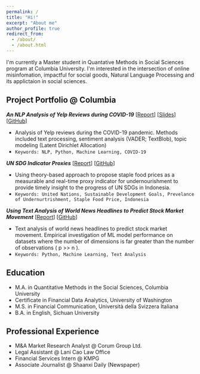 ```yaml
---
permalink: /
title: "Hi!"
excerpt: "About me"
author_profile: true
redirect_from: 
  - /about/
  - /about.html
---
```




I'm currently a Master student in Quantative Methods in Social Sciences program at Columbia University. I'm interested in the intersection of online misinfomation, impactful for social goods, Natural Language Processing and its applictaion in social sciences. 

## Project Portfolio @ Columbia 

***An NLP Analysis of Yelp Reviews during COVID-19*** \[[Report](https://github.com/r-o-s-h-a-n/semisupervisedFL/raw/master/Capstone%20Report.pdf)\] \[[Slides](https://github.com/r-o-s-h-a-n/semisupervisedFL/raw/master/Final%20Presentation.pdf)\] \[[GitHub](https://github.com/r-o-s-h-a-n/semisupervisedFL)\]
* Analysis of Yelp reviews during the COVID-19 pandemic. Methods included text processing, sentiment analysis (VADER; TextBlob), topic modeling (Latent Dirichlet Allocation)
* `Keywords: NLP, Python, Machine Learning, COVID-19`

***UN SDG Indicator Proxies*** \[[Report](https://github.com/geoffreyli/reddit-cmv/raw/master/report.pdf)\] \[[GitHub](https://github.com/geoffreyli/reddit-cmv)\]
* Using theory-based approach to propose staple food prices as a measurable and real-time proxy indicator for undernourishment to  provide timely insight to the progress of UN SDGs in Indonesia.
* `Keywords: United Nations, Sustainable Development Goals, Prevelance of Undernurtrishment, Staple Food Price, Indonesia`

***Using Text Analysis of World News Headlines to Predict Stock Market Movement*** \[[Report](https://github.com/DuYanji/duyanji.github.io/raw/master/files/daily-news-stock-market-prediction.pdf)\] \[[GitHub](https://github.com/geoffreyli/ArtNet)\]
* Text analysis of world news headlines to predict stock market movement. Empirical investigation of ML model performance on datasets where the number of dimensions is far greater than the number of observations ( p >> n ). 
* `Keywords: Python, Machine Learning, Text Analysis`


## Education
* M.A. in Quantitative Methods in the Social Sciences, Columbia University
* Certificate in Financial Data Analytics, University of Washington
* M.S. in Financial Communication, Università della Svizzera Italiana 
* B.A. in English, Sichuan University


## Professional Experience
* M&A Market Research Analyst @ Corum Group Ltd. 
* Legal Assistant @ Lani Cao Law Office
* Financial Services Intern @ KMPG
* Associate Journalist @ Shaanxi Daily (Newspaper)




